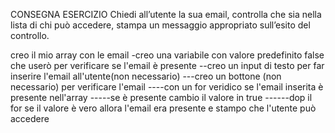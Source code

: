 CONSEGNA ESERCIZIO
Chiedi all’utente la sua email,
controlla che sia nella lista di chi può accedere,
stampa un messaggio appropriato sull’esito del controllo.

creo il mio array con le email
-creo una variabile con valore predefinito false che userò per verificare se l'email è presente
--creo un input di testo per far inserire l'email all'utente(non necessario)
---creo un bottone (non necessario) per verificare l'email
----con un for veridico se l'email inserita è presente nell'array
-----se è presente cambio il valore in true 
------dop il for se il valore è vero allora l'email era presente e stampo che l'utente può accedere